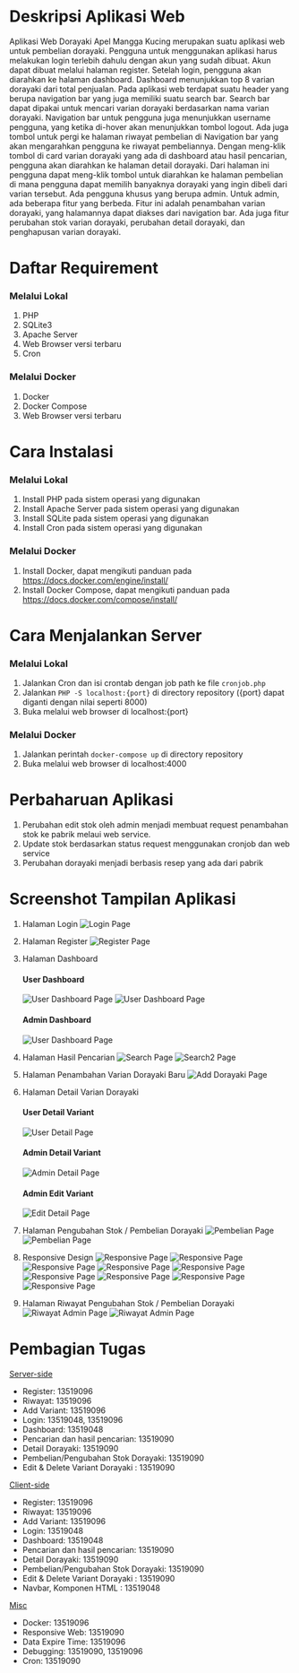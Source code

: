 # Deskripsi Aplikasi Web

Aplikasi Web Dorayaki Apel Mangga Kucing merupakan suatu aplikasi web untuk pembelian dorayaki. Pengguna untuk menggunakan aplikasi harus melakukan login terlebih dahulu dengan akun yang sudah dibuat. Akun dapat dibuat melalui halaman register. Setelah login, pengguna akan diarahkan ke halaman dashboard. Dashboard menunjukkan top 8 varian dorayaki dari total penjualan. Pada aplikasi web terdapat suatu header yang berupa navigation bar yang juga memiliki suatu search bar. Search bar dapat dipakai untuk mencari varian dorayaki berdasarkan nama varian dorayaki. Navigation bar untuk pengguna juga menunjukkan username pengguna, yang ketika di-hover akan menunjukkan tombol logout. Ada juga tombol untuk pergi ke halaman riwayat pembelian di Navigation bar yang akan mengarahkan pengguna ke riwayat pembeliannya. Dengan meng-klik tombol di card varian dorayaki yang ada di dashboard atau hasil pencarian, pengguna akan diarahkan ke halaman detail dorayaki. Dari halaman ini pengguna dapat meng-klik tombol untuk diarahkan ke halaman pembelian di mana pengguna dapat memilih banyaknya dorayaki yang ingin dibeli dari varian tersebut. Ada pengguna khusus yang berupa admin. Untuk admin, ada beberapa fitur yang berbeda. Fitur ini adalah penambahan varian dorayaki, yang halamannya dapat diakses dari navigation bar. Ada juga fitur perubahan stok varian dorayaki, perubahan detail dorayaki, dan penghapusan varian dorayaki.

# Daftar Requirement
### Melalui Lokal

1. PHP
2. SQLite3
3. Apache Server
4. Web Browser versi terbaru
5. Cron

### Melalui Docker
1. Docker
2. Docker Compose
3. Web Browser versi terbaru

# Cara Instalasi

### Melalui Lokal

1. Install PHP pada sistem operasi yang digunakan
2. Install Apache Server pada sistem operasi yang digunakan
3. Install SQLite pada sistem operasi yang digunakan
4. Install Cron pada sistem operasi yang digunakan

### Melalui Docker

1. Install Docker, dapat mengikuti panduan pada https://docs.docker.com/engine/install/
2. Install Docker Compose, dapat mengikuti panduan pada https://docs.docker.com/compose/install/

# Cara Menjalankan Server

### Melalui Lokal

1. Jalankan Cron dan isi crontab dengan job path ke file `cronjob.php`
2. Jalankan `PHP -S localhost:{port}` di directory repository ({port} dapat diganti dengan nilai seperti 8000)
3. Buka melalui web browser di localhost:{port}

### Melalui Docker

1. Jalankan perintah `docker-compose up` di directory repository
2. Buka melalui web browser di localhost:4000

# Perbaharuan Aplikasi
1. Perubahan edit stok oleh admin menjadi membuat request penambahan stok ke pabrik melaui web service.
2. Update stok berdasarkan status request menggunakan cronjob dan web service
3. Perubahan dorayaki menjadi berbasis resep yang ada dari pabrik

# Screenshot Tampilan Aplikasi

1. Halaman Login
   ![Login Page](./screenshot/login.png)
2. Halaman Register
   ![Register Page](./screenshot/register.png)

3. Halaman Dashboard

   #### User Dashboard

   ![User Dashboard Page](./screenshot/dashboard_user.png)
   ![User Dashboard Page](./screenshot/dashboard_user2.png)

   #### Admin Dashboard

   ![User Dashboard Page](./screenshot/dashboard_admin.png)

4. Halaman Hasil Pencarian
   ![Search Page](./screenshot/search.png)
   ![Search2 Page](./screenshot/search_2.png)

5. Halaman Penambahan Varian Dorayaki Baru
   ![Add Dorayaki Page](./screenshot/add_variant.png)

6. Halaman Detail Varian Dorayaki

   #### User Detail Variant

   ![User Detail Page](./screenshot/detail_user.png)

   #### Admin Detail Variant

   ![Admin Detail Page](./screenshot/detail_admin.png)

   #### Admin Edit Variant

   ![Edit Detail Page](./screenshot/edit_admin.png)

7. Halaman Pengubahan Stok / Pembelian Dorayaki
   ![Pembelian Page](./screenshot/pembelian_user.png)
   ![Pembelian Page](./screenshot/pembelian_user2.png)

8. Responsive Design
   ![Responsive Page](./screenshot/addvariant_responsive.png)
   ![Responsive Page](./screenshot/dashboard_responsive.png)
   ![Responsive Page](./screenshot/dashboard2_responsive.png)
   ![Responsive Page](./screenshot/detail_responsive.png)
   ![Responsive Page](./screenshot/login_responsive.png)
   ![Responsive Page](./screenshot/pembelian_responsive.png)
   ![Responsive Page](./screenshot/riwayat_admin_responsive.png)
   ![Responsive Page](./screenshot/riwayat_responsive.png)
   ![Responsive Page](./screenshot/search_responsive.png)

9. Halaman Riwayat Pengubahan Stok / Pembelian Dorayaki
   ![Riwayat Admin Page](./screenshot/riwayat_admin.png)
   ![Riwayat Admin Page](./screenshot/riwayat_user.png)

# Pembagian Tugas

<ins>Server-side</ins>

- Register: 13519096
- Riwayat: 13519096
- Add Variant: 13519096
- Login: 13519048, 13519096
- Dashboard: 13519048
- Pencarian dan hasil pencarian: 13519090
- Detail Dorayaki: 13519090
- Pembelian/Pengubahan Stok Dorayaki: 13519090
- Edit & Delete Variant Dorayaki : 13519090

<ins>Client-side</ins>

- Register: 13519096
- Riwayat: 13519096
- Add Variant: 13519096
- Login: 13519048
- Dashboard: 13519048
- Pencarian dan hasil pencarian: 13519090
- Detail Dorayaki: 13519090
- Pembelian/Pengubahan Stok Dorayaki: 13519090
- Edit & Delete Variant Dorayaki : 13519090
- Navbar, Komponen HTML : 13519048

<ins>Misc</ins>

- Docker: 13519096
- Responsive Web: 13519090
- Data Expire Time: 13519096
- Debugging: 13519090, 13519096
- Cron: 13519090
